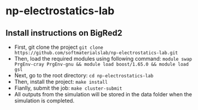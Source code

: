 # np-electrostatics-lab

## Install instructions on BigRed2
* First, git clone the project
```git clone https://github.com/softmaterialslab/np-electrostatics-lab.git```
* Then, load the required modules using following command:
```module swap PrgEnv-cray PrgEnv-gnu && module load boost/1.65.0 && module load gsl```
* Next, go to the root directory:
 ```cd np-electrostatics-lab```
* Then, install the project:
```make install```
* Fianlly, submit the job:
```make cluster-submit```
* All outputs from the simulation will be stored in the data folder when the simulation is completed.

